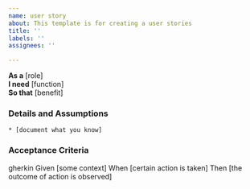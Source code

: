 ```yaml
---
name: user story
about: This template is for creating a user stories
title: ''
labels: ''
assignees: ''

---
```


**As a** [role]  
**I need** [function]  
**So that** [benefit]  
      
### Details and Assumptions
    * [document what you know]      

### Acceptance Criteria     
gherkin 
    Given [some context]
    When [certain action is taken]
    Then [the outcome of action is observed]
